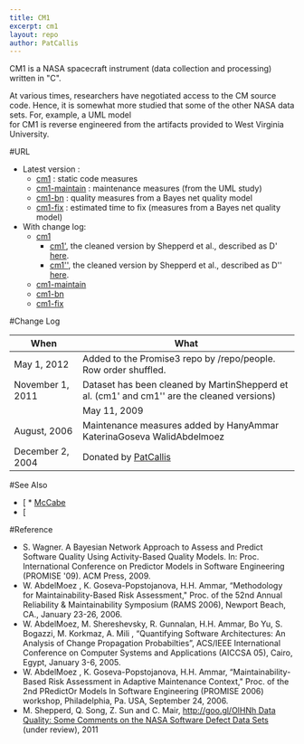 ```yaml
---
title: CM1
excerpt: cm1
layout: repo
author: PatCallis
---
```



CM1 is a NASA spacecraft instrument (data collection and processing) written in "C".


At various times, researchers have negotiated access to the CM source code. Hence, it is somewhat more studied that some of the other NASA data sets. For, example, a UML model  
for CM1 is reverse engineered from the artifacts provided to West Virginia University.


#URL

  * Latest version :
    * [ cm1](https://terapromise.csc.ncsu.edu:8443/svn/repo/defect/mccabehalsted/CM/CM1/cm1) : static code measures
    * [cm1-maintain](https://terapromise.csc.ncsu.edu:8443/svn/repo/defect/mccabehalsted/CM/CM1/cm1-maintain)  : maintenance measures (from the UML study)
    * [cm1-bn](https://terapromise.csc.ncsu.edu:8443/svn/repo/defect/mccabehalsted/CM/CM1/cm1-bn) : quality measures from a Bayes net quality model
    * [cm1-fix](https://terapromise.csc.ncsu.edu:8443/svn/repo/defect/mccabehalsted/CM/CM1/cm1-fix) : estimated time to fix (measures from a Bayes net quality model)
  * With change log:
    * [cm1](https://terapromise.csc.ncsu.edu:8443/svn/repo/defect/mccabehalsted/CM/CM1/cm1)
      * [cm1'](https://terapromise.csc.ncsu.edu:8443/svn/repo/defect/mccabehalsted/CM/CM1/cm1/d), the cleaned version by Shepperd et al., described as D' [here](http://nasa-softwaredefectdatasets.wikispaces.com/home).
      * [cm1''](https://terapromise.csc.ncsu.edu:8443/svn/repo/defect/mccabehalsted/CM/CM1/cm1/dd), the cleaned version by Shepperd et al., described as D'' [here](http://nasa-softwaredefectdatasets.wikispaces.com/home).
    * [cm1-maintain](https://terapromise.csc.ncsu.edu:8443/svn/repo/defect/mccabehalsted/CM/CM1/cm1-maintain)
    * [ cm1-bn](https://terapromise.csc.ncsu.edu:8443/svn/repo/defect/mccabehalsted/CM/CM1/cm1-bn)
    * [ cm1-fix](https://terapromise.csc.ncsu.edu:8443/svn/repo/defect/mccabehalsted/CM/CM1/cm1-fix)

#Change Log

When | What---- | ----
May 1, 2012 | Added to the Promise3 repo by /repo/people. Row order shuffled.
November 1, 2011 | Dataset has been cleaned by MartinShepperd et al. (cm1' and cm1'' are the cleaned versions)
|| May 11, 2009|| Bayes net material added by StefanWagner ||
August, 2006 | Maintenance measures added by HanyAmmar KaterinaGoseva WalidAbdelmoez
December 2, 2004 | Donated by [PatCallis](/repo/people)


#See Also

  * [ * [McCabe](ShortTutorialOnDefectPrediction]
)
  * [

#Reference

  *  S. Wagner. A Bayesian Network Approach to Assess and Predict Software Quality Using Activity-Based Quality Models. In: Proc.  International Conference on Predictor Models in Software Engineering (PROMISE '09). ACM Press, 2009.
   *	W. AbdelMoez , K. Goseva-Popstojanova, H.H. Ammar,  “Methodology for Maintainability-Based Risk Assessment,"  Proc. of the 52nd   Annual Reliability & Maintainability Symposium (RAMS 2006),  Newport Beach, CA., January 23-26, 2006.
  * W. AbdelMoez, M. Shereshevsky, R. Gunnalan, H.H. Ammar, Bo Yu,  S. Bogazzi, M. Korkmaz,  A. Mili , “Quantifying Software Architectures:  An Analysis of Change Propagation Probabilties”, ACS/IEEE International  Conference on Computer Systems and Applications (AICCSA 05), Cairo,  Egypt, January 3-6, 2005.
  *	W. AbdelMoez , K. Goseva-Popstojanova, H.H. Ammar,  “Maintainability-Based  Risk Assessment in Adaptive Maintenance Context,"  Proc. of the 2nd PRedictOr  Models In Software Engineering (PROMISE 2006) workshop, Philadelphia, Pa. USA, September 24, 2006.
  * M. Shepperd, Q. Song, Z. Sun and C. Mair, [http://goo.gl/OlHNh Data Quality: Some Comments on the NASA Software Defect Data Sets](Halstead]
) (under review), 2011
